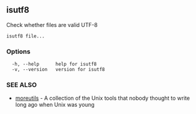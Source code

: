 ## isutf8

Check whether files are valid UTF-8

```
isutf8 file...
```

### Options

```
  -h, --help      help for isutf8
  -v, --version   version for isutf8
```

### SEE ALSO

* [moreutils](moreutils.md)	 - A collection of the Unix tools that nobody thought to write long ago when Unix was young

